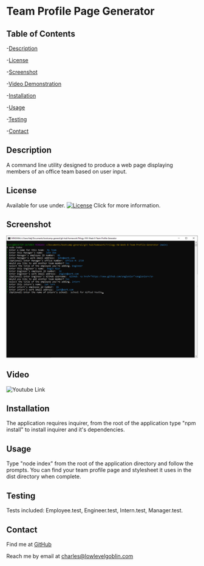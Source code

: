 # Team Profile Page Generator

## Table of Contents


-[Description](#Description)

-[License](#License)

-[Screenshot](#Screenshot)

-[Video Demonstration](#Video)

-[Installation](#Installation)

-[Usage](#Usage)

-[Testing](#Testing)

-[Contact](#Contact)


## Description
A command line utility designed to produce a web page displaying members of an office team based on user input. 
  
## License
Available for use under. [![License](https://img.shields.io/badge/License-CC_BY_4.0-blue.svg)](https://creativecommons.org/licenses/by/4.0/) Click for more information.

 
## Screenshot
![Project Screenshot](./img/project-ss.png?raw=true)

## Video
![Youtube Link](https://youtu.be/mtijEwVh8tA)

 
## Installation
The application requires inquirer, from the root of the application type "npm install" to install inquirer and it's dependencies.

 
## Usage
Type "node index" from the root of the application directory and follow the prompts. You can find your team profile page and stylesheet it uses in the dist directory when complete.

 
## Testing
Tests included: Employee.test, Engineer.test, Intern.test, Manager.test.

 
## Contact
Find me at [GitHub](https://github.com/charlestietjen)

Reach me by email at charles@lowlevelgoblin.com
 
